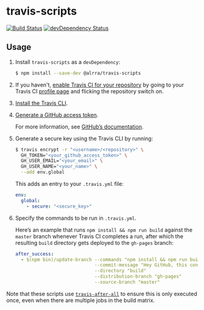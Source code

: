 # travis-scripts

[![Build Status](https://travis-ci.org/alrra/travis-scripts.svg?branch=master)](https://travis-ci.org/alrra/travis-scripts)
[![devDependency Status](https://david-dm.org/alrra/travis-scripts/dev-status.svg)](https://david-dm.org/alrra/travis-scripts#info=devDependencies)


## Usage

1. Install `travis-scripts` as a `devDependency`:

    ```bash
    $ npm install --save-dev @alrra/travis-scripts
    ```

2. If you haven't, [enable Travis CI for your
repository](https://docs.travis-ci.com/user/getting-started/#To-get-started-with-Travis-CI%3A)
by going to your Travis CI [profile page](https://travis-ci.org/profile)
and flicking the repository switch on.

3. [Install the Travis CLI](https://docs.travis-ci.com/user/encryption-keys/#Usage).

4. [Generate a GitHub access token](https://github.com/settings/tokens).

   For more information, see [GitHub’s documentation](https://help.github.com/articles/creating-an-access-token-for-command-line-use/).

5. Generate a secure key using the Travis CLI by running:

    ```bash
    $ travis encrypt -r "<username>/<repository>" \
      GH_TOKEN="<your_github_access_token>" \
      GH_USER_EMAIL="<your_email>" \
      GH_USER_NAME="<your_name>" \
      --add env.global
    ```

    This adds an entry to your `.travis.yml` file:

    ```yaml
    env:
      global:
        - secure: "<secure_key>"
    ```

6. Specify the commands to be run in `.travis.yml`.

    Here’s an example that runs `npm install && npm run build`
    against the `master` branch whenever Travis CI completes a run,
    after which the resulting `build` directory gets deployed to
    the `gh-pages` branch:

    ```yml
    after_success:
      - $(npm bin)/update-branch --commands "npm install && npm run build"
                                 --commit-message "Hey GitHub, this content is for you! [skip ci]"
                                 --directory "build"
                                 --distribution-branch "gh-pages"
                                 --source-branch "master"
    ```


Note that these scripts use [`travis-after-all`](https://github.com/alrra/travis-after-all#readme)
to ensure this is only executed once, even when there are multiple jobs
in the build matrix.
